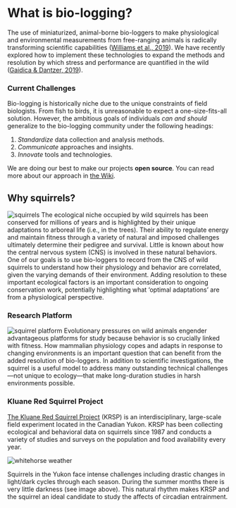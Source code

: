 # What is bio-logging?
The use of miniaturized, animal-borne bio-loggers to make physiological and environmental measurements from free-ranging animals is radically transforming scientific capabilities ([Williams et al., 2019](https://besjournals.onlinelibrary.wiley.com/doi/abs/10.1111/1365-2656.13094)). We have recently explored how to implement these technologies to expand the methods and resolution by which stress and performance are quantified in the wild ([Gaidica & Dantzer, 2019](https://ecoevorxiv.org/huxw6/)).

### Current Challenges
Bio-logging is historically niche due to the unique constraints of field biologists. From fish to birds, it is unreasonable to expect a one-size-fits-all solution. However, the ambitious goals of individuals *can and should* generalize to the bio-logging community under the following headings:

1. _Standardize_ data collection and analysis methods.
2. _Communicate_ approaches and insights.
3. _Innovate_ tools and technologies.

We are doing our best to make our projects **open source**. You can read more about our approach in [the Wiki](https://github.com/mattgaidica/biologging/wiki/Architecture).

## Why squirrels?
![squirrels](https://github.com/mattgaidica/biologging/blob/master/assets/images/squirrels.jpg?raw=true)
The ecological niche occupied by wild squirrels has been conserved for millions of years and is highlighted by their unique adaptations to arboreal life (i.e., in the trees). Their ability to regulate energy and maintain fitness through a variety of natural and imposed challenges ultimately determine their pedigree and survival. Little is known about how the central nervous system (CNS) is involved in these natural behaviors. One of our goals is to use bio-loggers to record from the CNS of wild squirrels to understand how their physiology and behavior are correlated, given the varying demands of their environment. Adding resolution to these important ecological factors is an important consideration to ongoing conservation work, potentially highlighting what ‘optimal adaptations’ are from a physiological perspective.

### Research Platform
![squirrel platform](https://github.com/mattgaidica/biologging/blob/master/assets/images/squirrel_platform.png?raw=true)
Evolutionary pressures on wild animals engender advantageous platforms for study because behavior is so crucially linked with fitness. How mammalian physiology copes and adapts in response to changing environments is an important question that can benefit from the added resolution of bio-loggers. In addition to scientific investigations, the squirrel is a useful model to address many outstanding technical challenges—not unique to ecology—that make long-duration studies in harsh environments possible.

### Kluane Red Squirrel Project
[The Kluane Red Squirrel Project](https://redsquirrel.biology.ualberta.ca) (KRSP) is an interdisciplinary, large-scale field experiment located in the Canadian Yukon. KRSP has been collecting ecological and behavioral data on squirrels since 1987 and conducts a variety of studies and surveys on the population and food availability every year.

![whitehorse weather](https://github.com/mattgaidica/biologging/blob/master/assets/images/krsp_light_dark.png?raw=true)

Squirrels in the Yukon face intense challenges including drastic changes in light/dark cycles through each season. During the summer months there is very little darkness (see image above). This natural rhythm makes KRSP and the squirrel an ideal candidate to study the affects of circadian entrainment.